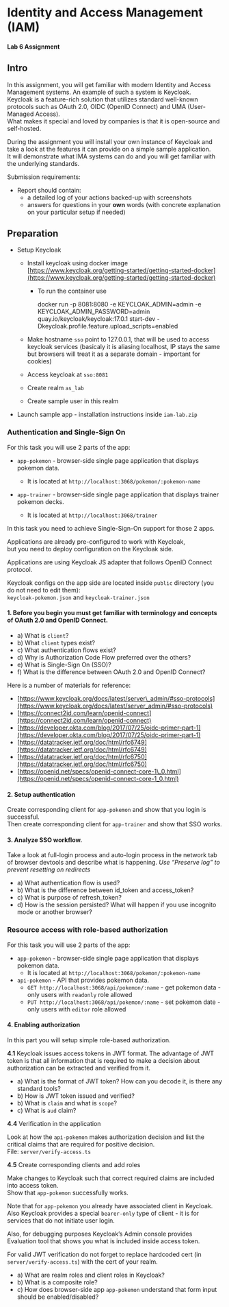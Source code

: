 [](#Identity-and-Access-Management-IAM---1 "Identity-and-Access-Management-IAM---1")Identity and Access Management (IAM)
========================================================================================================================

#### [](#AS-Lab-Assignment "AS-Lab-Assignment")Lab 6 Assignment

[](#Intro "Intro")Intro
-----------------------

In this assignment, you will get familiar with modern Identity and Access Management systems. An example of such a system is Keycloak.  
Keycloak is a feature-rich solution that utilizes standard well-known protocols such as OAuth 2.0, OIDC (OpenID Connect) and UMA (User-Managed Access).  
What makes it special and loved by companies is that it is open-source and self-hosted.

During the assignment you will install your own instance of Keycloak and take a look at the features it can provide on a simple sample application.  
It will demonstrate what IMA systems can do and you will get familiar with the underlying standards.

Submission requirements:

*   Report should contain:
    *   a detailed log of your actions backed-up with screenshots
    *   answers for questions in your **own** words (with concrete explanation on your particular setup if needed)

[](#Preparation "Preparation")Preparation
-----------------------------------------

*   Setup Keycloak
    
    *   Install keycloak using docker image [https://www.keycloak.org/getting-started/getting-started-docker](https://www.keycloak.org/getting-started/getting-started-docker)
        
        *   To run the container use
        
            docker run -p 8081:8080 -e KEYCLOAK_ADMIN=admin -e KEYCLOAK_ADMIN_PASSWORD=admin quay.io/keycloak/keycloak:17.0.1 start-dev -Dkeycloak.profile.feature.upload_scripts=enabled
            
        
    *   Make hostname `sso` point to 127.0.0.1, that will be used to access keycloak services (basicaly it is aliasing localhost, IP stays the same but browsers will treat it as a separate domain - important for cookies)
    *   Access keycloak at `sso:8081`
    *   Create realm `as_lab`
    *   Create sample user in this realm
*   Launch sample app - installation instructions inside `iam-lab.zip`
    

### [](#Authentication-and-Single-Sign-On "Authentication-and-Single-Sign-On")Authentication and Single-Sign On

For this task you will use 2 parts of the app:

*   `app-pokemon` - browser-side single page application that displays pokemon data.
    
    *   It is located at `http://localhost:3068/pokemon/:pokemon-name`
*   `app-trainer` - browser-side single page application that displays trainer pokemon decks.
    
    *   It is located at `http://localhost:3068/trainer`

In this task you need to achieve Single-Sign-On support for those 2 apps.

Applications are already pre-configured to work with Keycloak,  
but you need to deploy configuration on the Keycloak side.

Applications are using Keycloak JS adapter that follows OpenID Connect protocol.

Keycloak configs on the app side are located inside `public` directory (you do not need to edit them):  
`keycloak-pokemon.json` and `keycloak-trainer.json`

#### [](#1-Before-you-begin-you-must-get-familiar-with-terminology-and-concepts-of-OAuth-20-and-OpenID-Connect "1-Before-you-begin-you-must-get-familiar-with-terminology-and-concepts-of-OAuth-20-and-OpenID-Connect")1\. Before you begin you must get familiar with terminology and concepts of OAuth 2.0 and OpenID Connect.

*   a) What is `client`?
*   b) What `client` types exist?
*   c) What authentication flows exist?
*   d) Why is Authorization Code Flow preferred over the others?
*   e) What is Single-Sign On (SSO)?
*   f) What is the difference between OAuth 2.0 and OpenID Connect?

Here is a number of materials for reference:

*   [https://www.keycloak.org/docs/latest/server\_admin/#sso-protocols](https://www.keycloak.org/docs/latest/server_admin/#sso-protocols)
*   [https://connect2id.com/learn/openid-connect](https://connect2id.com/learn/openid-connect)
*   [https://developer.okta.com/blog/2017/07/25/oidc-primer-part-1](https://developer.okta.com/blog/2017/07/25/oidc-primer-part-1)
*   [https://datatracker.ietf.org/doc/html/rfc6749](https://datatracker.ietf.org/doc/html/rfc6749)
*   [https://datatracker.ietf.org/doc/html/rfc6750](https://datatracker.ietf.org/doc/html/rfc6750)
*   [https://openid.net/specs/openid-connect-core-1\_0.html](https://openid.net/specs/openid-connect-core-1_0.html)

#### [](#2-Setup-authentication "2-Setup-authentication")2\. Setup authentication

Сreate corresponding client for `app-pokemon` and show that you login is successful.  
Then create corresponding client for `app-trainer` and show that SSO works.

#### [](#3-Analyze-SSO-workflow "3-Analyze-SSO-workflow")3\. Analyze SSO workflow.

Take a look at full-login process and auto-login process in the network tab of browser devtools and describe what is happening. _Use “Preserve log” to prevent resetting on redirects_

*   a) What authentication flow is used?
*   b) What is the difference between id\_token and access\_token?
*   c) What is purpose of refresh\_token?
*   d) How is the session persisted? What will happen if you use incognito mode or another browser?

### [](#Resource-access-with-role-based-authorization "Resource-access-with-role-based-authorization")Resource access with role-based authorization

For this task you will use 2 parts of the app:

*   `app-pokemon` - browser-side single page application that displays pokemon data.
    *   It is located at `http://localhost:3068/pokemon/:pokemon-name`
*   `api-pokemon` - API that provides pokemon data.
    *   `GET http://localhost:3068/api/pokemon/:name` - get pokemon data - only users with `readonly` role allowed
    *   `PUT http://localhost:3068/api/pokemon/:name` - set pokemon date - only users with `editor` role allowed

#### [](#4-Enabling-authorization "4-Enabling-authorization")4\. Enabling authorization

In this part you will setup simple role-based authorization.

**4.1** Keycloak issues access tokens in JWT format. The advantage of JWT token is that all information that is required to make a decision about authorization can be extracted and verified from it.

*   a) What is the format of JWT token? How can you decode it, is there any standard tools?
*   b) How is JWT token issued and verified?
*   b) What is `claim` and what is `scope`?
*   c) What is `aud` claim?

**4.4** Verification in the application

Look at how the `api-pokemon` makes authorization decision and list the critical claims that are required for positive decision.  
File: `server/verify-access.ts`

**4.5** Create corresponding clients and add roles

Make changes to Keycloak such that correct required claims are included into access token.  
Show that `app-pokemon` successfully works.

Note that for `app-pokemon` you already have associated client in Keycloak. Also Keycloak provides a special `bearer-only` type of client - it is for services that do not initiate user login.

Also, for debugging purposes Keycloak’s Admin console provides Evaluation tool that shows you what is included inside access token.

For valid JWT verification do not forget to replace hardcoded cert (in `server/verify-access.ts`) with the cert of your realm.

*   a) What are realm roles and client roles in Keycloak?
*   b) What is a composite role?
*   c) How does browser-side app `app-pokemon` understand that form input should be enabled/disabled?
